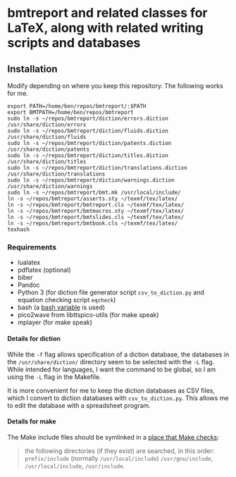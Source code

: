 # bmtreport and related classes for LaTeX, along with related writing scripts and databases

## Installation

Modify depending on where you keep this repository. The following works for me.

```
export PATH=/home/ben/repos/bmtreport/:$PATH
export BMTPATH=/home/ben/repos/bmtreport
sudo ln -s ~/repos/bmtreport/diction/errors.diction /usr/share/diction/errors
sudo ln -s ~/repos/bmtreport/diction/fluids.diction /usr/share/diction/fluids
sudo ln -s ~/repos/bmtreport/diction/patents.diction /usr/share/diction/patents
sudo ln -s ~/repos/bmtreport/diction/titles.diction /usr/share/diction/titles
sudo ln -s ~/repos/bmtreport/diction/translations.diction /usr/share/diction/translations
sudo ln -s ~/repos/bmtreport/diction/warnings.diction /usr/share/diction/warnings
sudo ln -s ~/repos/bmtreport/bmt.mk /usr/local/include/
ln -s ~/repos/bmtreport/asserts.sty ~/texmf/tex/latex/
ln -s ~/repos/bmtreport/bmtreport.cls ~/texmf/tex/latex/
ln -s ~/repos/bmtreport/bmtmacros.sty ~/texmf/tex/latex/
ln -s ~/repos/bmtreport/bmtslides.cls ~/texmf/tex/latex/
ln -s ~/repos/bmtreport/bmtbook.cls ~/texmf/tex/latex/
texhash
```

### Requirements

- lualatex
- pdflatex (optional)
- biber
- Pandoc
- Python 3 (for diction file generator script `csv_to_diction.py` and equation checking script `eqcheck`)
- bash (a [bash variable](https://stackoverflow.com/a/58233291/1124489) is used)
- pico2wave from libttspico-utils (for make speak)
- mplayer (for make speak)

#### Details for diction

While the `-f` flag allows specification of a diction database, the databases in the `/usr/share/diction/` directory seem to be selected with the `-L` flag. While intended for languages, I want the command to be global, so I am using the `-L` flag in the Makefile.

It is more convenient for me to keep the diction databases as CSV files, which I convert to diction databases with `csv_to_diction.py`. This allows me to edit the database with a spreadsheet program.

#### Details for make

The Make include files should be symlinked in a [place that Make checks](https://www.gnu.org/software/make/manual/html_node/Include.html):

> the following directories (if they exist) are searched, in this order: `prefix/include` (normally `/usr/local/include`) `/usr/gnu/include`, `/usr/local/include`, `/usr/include`. 
